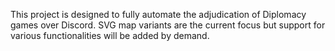 This project is designed to fully automate the adjudication of Diplomacy games over Discord. SVG map variants are the current focus but support for various functionalities will be added by demand.
